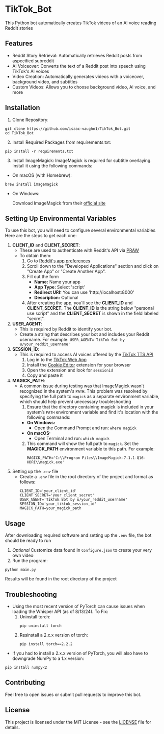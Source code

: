 ﻿# TikTok_Bot 
This Python bot automatically creates TikTok videos of an AI voice reading Reddit stories

## Features
- Reddit Story Retrieval: Automatically retrieves Reddit posts from aspecified subreddit
- AI Voiceover: Converts the text of a Reddit post into speech using TikTok's AI voices
- Video Creation: Automatically generates videos with a voiceover, background video, and subtitles
- Custom Videos: Allows you to choose background video, AI voice, and more

## Installation
1. Clone Repository:
```
git clone https://github.com/isaac-vaughn1/TikTok_Bot.git
cd TikTok_Bot
```
2. Install Required Packages from requirements.txt:
```
pip install -r requirements.txt
```
3. Install ImageMagick:
ImageMagick is required for subtitle overlaying. Install it using the following commands:
- On macOS (with Homebrew):
```
brew install imagemagick
```
- On Windows:

  Download ImageMagick from their [official site](https://imagemagick.org/index.php)
## Setting Up Environmental Variables
To use this bot, you will need to configure several environmental variables. Here are the steps to get each one:
1. **CLIENT_ID** and **CLIENT_SECRET**:
    - These are used to authenticate with Reddit's API via [PRAW](https://praw.readthedocs.io/en/stable/)
    - To obtain them:
      1. Go to [Reddit's app preferences](https://www.reddit.com/prefs/apps)
      2. Scroll down to the "Developed Applications" section and click on "Create App" or "Create Another App".
      3. Fill out the form
         - **Name:** Name your app
         - **App Type:** Select 'script'
         - **Redirect URI:** You can use 'http://localhost:8000'
         - **Description:** Optional
      4. After creating the app, you'll see the **CLIENT_ID** and **CLIENT_SECRET**. The **CLIENT_ID** is the string below "personal use script" and the **CLIENT_SECRET** is shown in the field labeled "secret".
2. **USER_AGENT**:
    - This is required by Reddit to identify your bot.
    - Create a string that describes your bot and includes your Reddit username. For example: `USER_AGENT='TikTok Bot by u/your_reddit_username'`
3. **SESSION_ID**:
    - This is required to access AI voices offered by the [TikTok TTS API](https://github.com/oscie57/tiktok-voice)
      1. Log in to the [TikTok Web App](https://www.tiktok.com/)
      2. Install the [Cookie Editor](https://cookie-editor.com/) extension for your browser
      3. Open the extension and look for `sessionid`
      4. Copy and paste it
4. **MAGICK_PATH**:
    - A common issue during testing was that ImageMagick wasn't recognized in the system's `PATH`. This problem was resolved by specifying the full path to `magick` as a separate environment variable, which should help prevent unecessary troubleshooting
      1. Ensure that the directory containing magick is included in your system’s `PATH` environment variable and find it's location with the following commands:
        - **On Windows:**
          - Open the Command Prompt and run: `where magick`
        - **On macOS:**
          - Open Terminal and run: `which magick`
      2. This command will show the full path to `magick`. Set the **MAGICK_PATH** environment variable to this path. For example:
         ```
         MAGICK_PATH='C:\\Program Files\\ImageMagick-7.1.1-Q16-HDRI\\magick.exe'
         ```
5. Setting up the `.env` file
   - Create a `.env` file in the root directory of the project and format as follows:
     ```
     CLIENT_ID='your_client_id'
     CLIENT_SECRET='your_client_secret'
     USER_AGENT='TikTok Bot by u/your_reddit_username'
     SESSION_ID='your_tiktok_session_id'
     MAGICK_PATH=your_magick_path
     ```
     
## Usage
After downloading required software and setting up the `.env` file, the bot should be ready to run
1. _Optional_ Customize data found in `Configure.json` to create your very own video
2. Run the program:
```
python main.py
```
Results will be found in the root directory of the project

## Troubleshooting
- Using the most recent version of PyTorch can cause issues when loading the Whisper API (as of 8/13/24). To Fix:
  1. Uninstall torch:
     ```
     pip uninstall torch
     ```
  2. Resinstall a 2.x.x version of torch:
     ```
     pip install torch==2.2.2
     ```
- If you had to install a 2.x.x version of PyTorch, you will also have to downgrade NumPy to a 1.x version:
```
pip install numpy<2
```

## Contributing
Feel free to open issues or submit pull requests to improve this bot.

## License
This project is licensed under the MIT License - see the [LICENSE](License) file for details.
